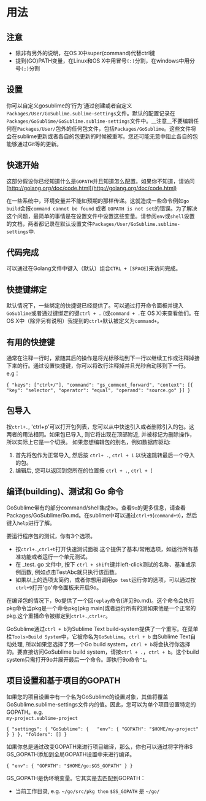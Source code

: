 # 用法

## 注意  
+ 除非有另外的说明，在OS X中super(command)代替ctrl键  
+ 提到(GO)PATH变量，在Linux和OS X中用冒号`(:)`分割，在windows中用分号`(;)`分割 
 
## 设置
你可以自定义gosublime的‘行为’通过创建或者自定义`Packages/User/GoSublime.sublime-settings`文件。默认的配置记录在`Packages/GoSublime/GoSublime.sublime-settings`文件中。__注意__不要编辑任何在`Packages/User/`包外的任何包文件，包括`Packages/GoSublime`。这些文件将会在sublime更新或者各自的包更新的时候被重写。您还可能无意中阻止各自的包能够通过Git等的更新。

## 快速开始
这部分假设你已经知道什么是`GOPATH`并且知道怎么配置。如果你不知道，请访问
[http://golang.org/doc/code.html](http://golang.org/doc/code.html)

在一些系统中，环境变量并不能如预期的那样传递。这就造成一些命令例如`go build`会报`command cannot be found` 或者 `GOPATH is not set`的错误。为了解决这个问题，最简单的事情是在设置文件中设置这些变量。请参阅`env`或`shell`设置的文档，两者都记录在默认设置文件`Packages/User/GoSublime.sublime-settings`中.

## 代码完成
可以通过在Golang文件中键入（默认）组合`CTRL + [SPACE]`来访问完成。

## 快捷键绑定
默认情况下，一些绑定的快捷键已经提供了。可以通过打开命令面板并键入`GoSublime`或者通过键绑定的键`ctrl + .` (或`command + .`在 OS X)来查看他们。在OS X中（除非另有说明）我提到的`ctrl+`默认被定义为`command+`。

## 有用的快捷键
通常在注释一行时，紧随其后的操作是将光标移动到下一行以继续工作或注释掉接下来的行。通过设置快捷键，你可以将改行注释掉并且光秒自动移到下一行。e.g：

`{ "keys": ["ctrl+/"], "command": "gs_comment_forward", "context": [{ "key": "selector", "operator": "equal", "operand": "source.go" }] }`

## 包导入
按`ctrl+.`, 'ctrl+p'可以打开包列表，您可以从中快速引入或者删除引入的包。这两者的用法相同。如果包已导入, 则它将出现在顶部附近, 并被标记为删除操作，所以实际上它是一个切换。
如果您想编辑包的别名，例如数据库驱动:  
1. 首先将包作为正常导入, 然后按 `ctrl+ .`, `ctrl + i` 以快速跳转最后一个导入的包。  
2. 编辑后, 您可以返回到您所在的位置按 `ctrl + .`, `ctrl + [`

## 编译(building)、测试和 Go 命令
GoSublime带有的部分command/shell集成`9o`。查看`9o`的更多信息，请查看Packages/GoSublime/9o.md。在sublime中可以通过`ctrl+9`(`command+9`)，然后键入`help`进行了解。  

要运行程序包的测试，你有3个选项。  

* 按`ctrl+.`,`ctrl+t`打开快速测试面板.这个提供了基本/常用选项，如运行所有基准功能或者运行一个单元测试。  
* 在 _test. go 文件中, 按下 `ctrl + shift`键并left-click测试的名称、基准或示例函数, 例如点击TestAbc就只执行该函数。
* 如果以上的选项太简约，或者你想用调用`go test`运行你的选项，可以通过按`ctrl+9`打开'go'命令面板来开启9o。

在编译包的情况下，9o提供了一个回`replay`命令(详见9o.md)。这个命令会执行pkg命令当pkg是一个命令pkg(pkg main)或者运行所有的测如果他是一个正常的pkg.这个重播命令被绑定到`ctrl+.`,`ctrl+r`。

GoSublime通过`ctrl + b`为Sublime Text build-system提供了一个重写。在菜单栏`Tools>Build System`中，它被命名为`GoSublime`。`ctrl + b` 由Sublime Text自动处理,
所以如果您选择了另一个Go build system，`ctrl + b`将会执行你选择的。要直接访问GoSublime build system，请按`ctrl + .`，`ctrl + b`。这个build system只需打开9o并展开最后一个命令。即执行9o命令`^1`。

## 项目设置和基于项目的GOPATH
如果您的项目设置中有一个名为GoSublime的设置对象，其值将覆盖GoSublime.sublime-settings文件内的值。因此，您可以为单个项目设置特定的GOPATH。e.g.  
`my-project.sublime-project`

`{
    "settings": {
        "GoSublime": {  
            "env": {
                "GOPATH": "$HOME/my-project"
            }
        }
    },
    "folders": []
}`

如果你总是通过改变GOPATH来进行项目编译，那么，你也可以通过将字符串$ GS_GOPATH添加到全局GOPATH设置中来进行编译。

`{
    "env": { "GOPATH": "$HOME/go:$GS_GOPATH" }
}`

GS_GOPATH是伪环境变量。它其实是去匹配到GOPATH：  

* 当前工作目录, e.g. `~/go/src/pkg then` `$GS_GOPATH` 是 `~/go/`